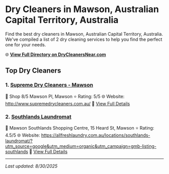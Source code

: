# Dry Cleaners in Mawson, Australian Capital Territory, Australia

Find the best dry cleaners in Mawson, Australian Capital Territory, Australia. We've compiled a list of 2 dry cleaning services to help you find the perfect one for your needs.

🌐 **[View Full Directory on DryCleanersNear.com](https://drycleanersnear.com/city/Australia/Australian%20Capital%20Territory/Mawson)**

## Top Dry Cleaners

### 1. [Supreme Dry Cleaners - Mawson](https://drycleanersnear.com/dryCleaner/68a2893be025a3a8d28d3973/supreme-dry-cleaners-mawson)
📍 Shop 8/5 Mawson Pl, Mawson
⭐ Rating: 5/5
🌐 Website: http://www.supremedrycleaners.com.au/
🔗 [View Full Details](https://drycleanersnear.com/dryCleaner/68a2893be025a3a8d28d3973/supreme-dry-cleaners-mawson)

### 2. [Southlands Laundromat](https://drycleanersnear.com/dryCleaner/68a289a8e025a3a8d28d3caf/southlands-laundromat)
📍 Mawson Southlands Shopping Centre, 15 Heard St, Mawson
⭐ Rating: 4.5/5
🌐 Website: https://allfreshlaundry.com.au/locations/southlands-laundromat/?utm_source=google&utm_medium=organic&utm_campaign=gmb-listing-southlands
🔗 [View Full Details](https://drycleanersnear.com/dryCleaner/68a289a8e025a3a8d28d3caf/southlands-laundromat)


---

*Last updated: 8/30/2025*
